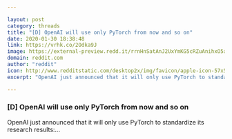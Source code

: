 ```yaml
---

layout: post
category: threads
title: "[D] OpenAI will use only PyTorch from now and so on"
date: 2020-01-30 18:38:48
link: https://vrhk.co/2Odka9J
image: https://external-preview.redd.it/rrnHnSatAnJ2UxYmKG5cRZuAnihxO5a_ErcxfWUxiyw.jpg?width=1184&height=619.895287958&auto=webp&s=fddc43f8e4db2bf4d983ee2e8ab4355ba32e646d
domain: reddit.com
author: "reddit"
icon: http://www.redditstatic.com/desktop2x/img/favicon/apple-icon-57x57.png
excerpt: "OpenAI just announced that it will only use PyTorch to standardize its research results:..."

---
```


### [D] OpenAI will use only PyTorch from now and so on

OpenAI just announced that it will only use PyTorch to standardize its research results:...